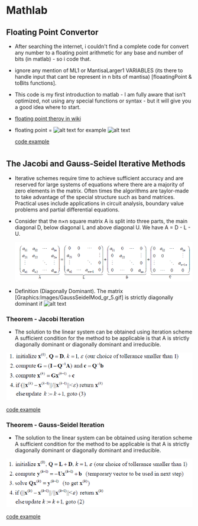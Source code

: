 # Mathlab

## Floating Point Convertor 


* After searching the internet, i couldn't find a complete code for convert any number to a floating point arithmetic for any base and number of bits (in matlab) - so i code that.
* ignore any mention of ML1 or MantisaLarger1 VARIABLES (its there to handle input that cant be represent in n bits of mantisa) [floaatingPoint & toBits functions].
* This code is my first introduction to matlab - I am fully aware that isn't optimized, not using any special functions or syntax - but it will give you a good idea where to start.
* <a href="https://en.wikipedia.org/wiki/Floating-point_arithmetic">floating point theroy in wiki</a>
* floating point = ![alt text](https://wikimedia.org/api/rest_v1/media/math/render/svg/1d3df0e2c38ef77dd2cd42114520079bd76b6670) for example ![alt text](https://wikimedia.org/api/rest_v1/media/math/render/svg/ae814346939ac31086e1d0286c41d98e6b053102)

    <a href="https://github.com/MaorAssayag/Mathlab/tree/master/floating_point">code example</a>

#

## The Jacobi and Gauss-Seidel Iterative Methods

 * Iterative schemes require time to achieve sufficient accuracy and are reserved for large systems of equations where there
 are a majority of zero elements in the matrix. Often times the algorithms are taylor-made to take advantage of the special
 structure such as band matrices.  Practical uses include applications in circuit analysis, boundary value problems and partial
 differential equations.
 
 * Consider that the n×n square matrix A is split into three parts, the main diagonal D, below diagonal L and above diagonal U. 
    We have  A = D - L - U.
    
    ![alt text](https://github.com/MaorAssayag/Mathlab/blob/master/The%20Jacobi%20and%20Gauss-Seidel%20Iterative%20Methods/pngs/matrix.PNG) 
    
 * Definition (Diagonally Dominant).  The matrix  [Graphics:Images/GaussSeidelMod_gr_5.gif]  is strictly diagonally dominant if ![alt text]( https://wikimedia.org/api/rest_v1/media/math/render/svg/2a65bb601278a56b9883c70dd0309b3c9eec43a2) 
 
 ### Theorem - Jacobi Iteration
 * The solution to the linear system   can be obtained using iteration scheme 
 A sufficient condition for the method to be applicable is that A is strictly diagonally dominant or diagonally dominant and
 irreducible.  
 
 ![alt text](https://github.com/MaorAssayag/Mathlab/blob/master/The%20Jacobi%20and%20Gauss-Seidel%20Iterative%20Methods/pngs/jacobe.png) 
 
   <a href="https://github.com/MaorAssayag/Mathlab/blob/master/The%20Jacobi%20and%20Gauss-Seidel%20Iterative%20Methods/jacobe.m">code example</a>
 
  ### Theorem - Gauss-Seidel Iteration
 * The solution to the linear system   can be obtained using iteration scheme 
 A sufficient condition for the method to be applicable is that A is strictly diagonally dominant or diagonally dominant and irreducible. 
 
 ![alt text](https://github.com/MaorAssayag/Mathlab/blob/master/The%20Jacobi%20and%20Gauss-Seidel%20Iterative%20Methods/pngs/gauss.PNG) 
 
   <a href="https://github.com/MaorAssayag/Mathlab/blob/master/The%20Jacobi%20and%20Gauss-Seidel%20Iterative%20Methods/gauss_seidel.m">code example</a>
